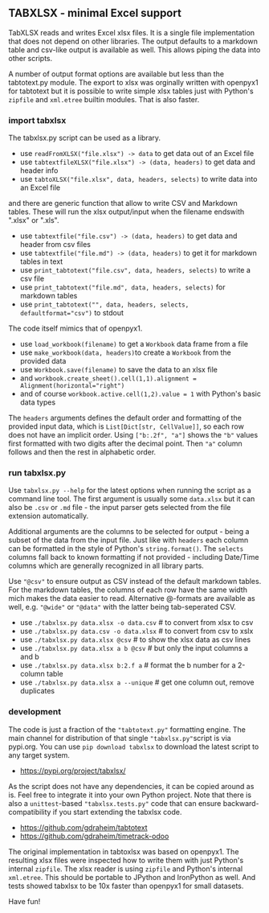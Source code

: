 
## TABXLSX - minimal Excel support

TabXLSX reads and writes Excel xlsx files. It is a single file implementation
that does not depend on other libraries. The output defaults to a markdown table 
and csv-like output is available as well. This allows piping the data into other scripts.

A number of output format options are available but less than the tabtotext.py module. 
The export to xlsx was orginally written with openpyx1 for tabtotext but it is possible 
to write simple xlsx tables just with Python's `zipfile` and  `xml.etree` builtin modules. 
That is also faster.

### import tabxlsx

The tabxlsx.py script can be used as a library.

* use `readFromXLSX("file.xlsx") -> data` to get data out of an Excel file
* use `tabtextfileXLSX("file.xlsx") -> (data, headers)` to get data and header info
* use `tabtoXLSX("file.xlsx", data, headers, selects)` to write data into an Excel file

and there are generic function that allow to write CSV and Markdown tables. These will
run the xlsx output/input when the filename endswith ".xlsx" or ".xls".

* use `tabtextfile("file.csv") -> (data, headers)` to get data and header from csv files
* use `tabtextfile("file.md") -> (data, headers)` to get it for markdown tables in text
* use `print_tabtotext("file.csv", data, headers, selects)` to write a csv file
* use `print_tabtotext("file.md", data, headers, selects)` for markdown tables
* use `print_tabtotext("", data, headers, selects, defaultformat="csv")` to stdout

The code itself mimics that of openpyx1. 
* use `load_workbook(filename)` to get a `Workbook` data frame from a file
* use `make_workbook(data, headers)`to create a `Workbook` from the provided data
* use `Workbook.save(filename)` to save the data to an xlsx file
* and `workbook.create_sheet().cell(1,1).alignment = Alignment(horizontal="right")`
* and of course `workbook.active.cell(1,2).value = 1` with Python's basic data types

The `headers` arguments defines the default order and formatting of the provided
input data, which is `List[Dict[str, CellValue]]`, so each row does not have an
implicit order. Using `["b:.2f", "a"]` shows the `"b"` values first formatted with
two digits after the decimal point. Then `"a"` column follows and then the rest in
alphabetic order.

### run tabxlsx.py

Use `tabxlsx.py --help` for the latest options when running the script as a command
line tool. The first argument is usually some `data.xlsx` but it can also be `.csv`
or `.md` file - the input parser gets selected from the file extension automatically.

Additional arguments are the columns to be selected for output - being a subset of
the data from the input file. Just like with `headers` each column can be formatted
in the style of Python's `string.format()`. The `selects` columns fall back to known
formatting if not provided - including Date/Time columns which are generally
recognized in all library parts.

Use `"@csv"` to ensure output as CSV instead of the default markdown tables. For
the markdown tables, the columns of each row have the same width mich makes the
data easier to read. Alternative @-formats are available as well, e.g. `"@wide"`
or `"@data"` with the latter being tab-seperated CSV.

* use `./tabxlsx.py data.xlsx -o data.csv` # to convert from xlsx to csv
* use `./tabxlsx.py data.csv -o data.xlsx` # to convert from csv to xslx
* use `./tabxlsx.py data.xlsx @csv` # to show the xlsx data as csv lines
* use `./tabxlsx.py data.xlsx a b @csv` # but only the input columns a and b
* use `./tabxlsx.py data.xlsx b:2.f a` # format the b number for a 2-column table
* use `./tabxlsx.py data.xlsx a --unique` # get one column out, remove duplicates


### development

The code is just a fraction of the `"tabtotext.py"` formatting engine. The main
channel for distribution of that single `"tabxlsx.py"`script is via pypi.org. You
can use `pip download tabxlsx` to download the latest script to any target system.

* https://pypi.org/project/tabxlsx/

As the script does not have any dependencies, it can be copied around as is. Feel
free to integrate it into your own Python project. Note that there is also a
`unittest`-based `"tabxlsx.tests.py"` code that can ensure backward-compatibility 
if you start extending the tabxlsx code.

* https://github.com/gdraheim/tabtotext
* https://github.com/gdraheim/timetrack-odoo

The original implementation in tabtoxlsx was based on openpyx1. The resulting xlsx
files were inspected how to write them with just Python's internal `zipfile`. The
xlsx reader is using `zipfile` and Python's internal `xml.etree`. This should be
portable to JPython and IronPython as well. And tests showed tabxlsx to be 10x
faster than openpyx1 for small datasets.

Have fun!










